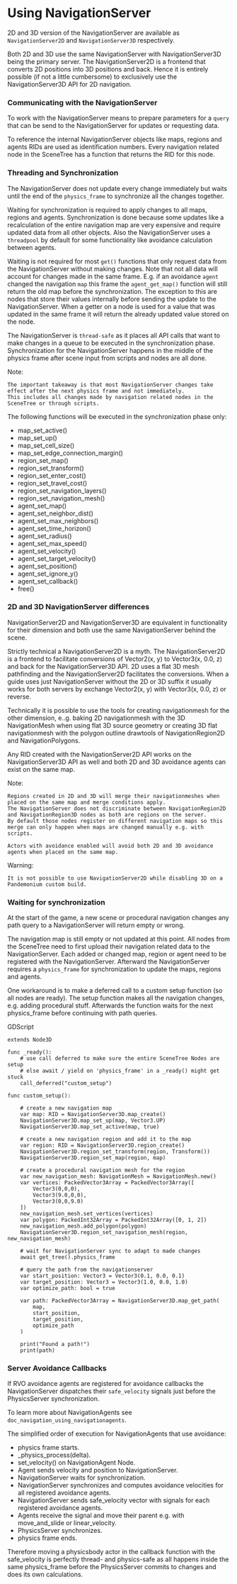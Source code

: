 
# Using NavigationServer

2D and 3D version of the NavigationServer are available as
`NavigationServer2D` and
`NavigationServer3D` respectively.

Both 2D and 3D use the same NavigationServer with NavigationServer3D being the primary server. The NavigationServer2D is a frontend that converts 2D positions into 3D positions and back.
Hence it is entirely possible (if not a little cumbersome) to exclusively use the NavigationServer3D API for 2D navigation.

### Communicating with the NavigationServer

To work with the NavigationServer means to prepare parameters for a `query` that can be send to the NavigationServer for updates or requesting data.

To reference the internal NavigationServer objects like maps, regions and agents RIDs are used as identification numbers.
Every navigation related node in the SceneTree has a function that returns the RID for this node.

### Threading and Synchronization

The NavigationServer does not update every change immediately but waits until
the end of the `physics_frame` to synchronize all the changes together.

Waiting for synchronization is required to apply changes to all maps, regions and agents.
Synchronization is done because some updates like a recalculation of the entire navigation map are very expensive and require updated data from all other objects.
Also the NavigationServer uses a `threadpool` by default for some functionality like avoidance calculation between agents.

Waiting is not required for most `get()` functions that only request data from the NavigationServer without making changes.
Note that not all data will account for changes made in the same frame.
E.g. if an avoidance `agent` changed the navigation `map` this frame the `agent_get_map()` function will still return the old map before the synchronization.
The exception to this are nodes that store their values internally before sending the update to the NavigationServer.
When a getter on a node is used for a value that was updated in the same frame it will return the already updated value stored on the node.

The NavigationServer is `thread-safe` as it places all API calls that want to make changes in a queue to be executed in the synchronization phase.
Synchronization for the NavigationServer happens in the middle of the physics frame after scene input from scripts and nodes are all done.

Note:

    The important takeaway is that most NavigationServer changes take effect after the next physics frame and not immediately.
    This includes all changes made by navigation related nodes in the SceneTree or through scripts.

The following functions will be executed in the synchronization phase only:

- map_set_active()
- map_set_up()
- map_set_cell_size()
- map_set_edge_connection_margin()
- region_set_map()
- region_set_transform()
- region_set_enter_cost()
- region_set_travel_cost()
- region_set_navigation_layers()
- region_set_navigation_mesh()
- agent_set_map()
- agent_set_neighbor_dist()
- agent_set_max_neighbors()
- agent_set_time_horizon()
- agent_set_radius()
- agent_set_max_speed()
- agent_set_velocity()
- agent_set_target_velocity()
- agent_set_position()
- agent_set_ignore_y()
- agent_set_callback()
- free()

### 2D and 3D NavigationServer differences

NavigationServer2D and NavigationServer3D are equivalent in functionality
for their dimension and both use the same NavigationServer behind the scene.

Strictly technical a NavigationServer2D is a myth.
The NavigationServer2D is a frontend to facilitate conversions of Vector2(x, y) to
Vector3(x, 0.0, z) and back for the NavigationServer3D API. 2D uses a flat 3D mesh
pathfinding and the NavigationServer2D facilitates the conversions.
When a guide uses just NavigationServer without the 2D or 3D suffix it usually works for both servers
by exchange Vector2(x, y) with Vector3(x, 0.0, z) or reverse.

Technically it is possible to use the tools for creating navigationmesh for the other
dimension, e..g. baking 2D navigationmesh with the 3D NavigationMesh when using
flat 3D source geometry or creating 3D flat navigationmesh with the
polygon outline drawtools of NavigationRegion2D and NavigationPolygons.

Any RID created with the NavigationServer2D API works on the NavigationServer3D API
as well and both 2D and 3D avoidance agents can exist on the same map.

Note:

    Regions created in 2D and 3D will merge their navigationmeshes when placed on the same map and merge conditions apply.
    The NavigationServer does not discriminate between NavigationRegion2D and NavigationRegion3D nodes as both are regions on the server.
    By default those nodes register on different navigation maps so this merge can only happen when maps are changed manually e.g. with scripts.

    Actors with avoidance enabled will avoid both 2D and 3D avoidance agents when placed on the same map.

Warning:

    It is not possible to use NavigationServer2D while disabling 3D on a Pandemonium custom build.

### Waiting for synchronization

At the start of the game, a new scene or procedural navigation changes any path query to a NavigationServer will return empty or wrong.

The navigation map is still empty or not updated at this point.
All nodes from the SceneTree need to first upload their navigation related data to the NavigationServer.
Each added or changed map, region or agent need to be registered with the NavigationServer.
Afterward the NavigationServer requires a `physics_frame` for synchronization to update the maps, regions and agents.

One workaround is to make a deferred call to a custom setup function (so all nodes are ready).
The setup function makes all the navigation changes, e.g. adding procedural stuff.
Afterwards the function waits for the next physics_frame before continuing with path queries.

GDScript
```
extends Node3D

func _ready():
    # use call deferred to make sure the entire SceneTree Nodes are setup
    # else await / yield on 'physics_frame' in a _ready() might get stuck
    call_deferred("custom_setup")

func custom_setup():

    # create a new navigation map
    var map: RID = NavigationServer3D.map_create()
    NavigationServer3D.map_set_up(map, Vector3.UP)
    NavigationServer3D.map_set_active(map, true)

    # create a new navigation region and add it to the map
    var region: RID = NavigationServer3D.region_create()
    NavigationServer3D.region_set_transform(region, Transform())
    NavigationServer3D.region_set_map(region, map)

    # create a procedural navigation mesh for the region
    var new_navigation_mesh: NavigationMesh = NavigationMesh.new()
    var vertices: PackedVector3Array = PackedVector3Array([
        Vector3(0,0,0),
        Vector3(9.0,0,0),
        Vector3(0,0,9.0)
    ])
    new_navigation_mesh.set_vertices(vertices)
    var polygon: PackedInt32Array = PackedInt32Array([0, 1, 2])
    new_navigation_mesh.add_polygon(polygon)
    NavigationServer3D.region_set_navigation_mesh(region, new_navigation_mesh)

    # wait for NavigationServer sync to adapt to made changes
    await get_tree().physics_frame

    # query the path from the navigationserver
    var start_position: Vector3 = Vector3(0.1, 0.0, 0.1)
    var target_position: Vector3 = Vector3(1.0, 0.0, 1.0)
    var optimize_path: bool = true

    var path: PackedVector3Array = NavigationServer3D.map_get_path(
        map,
        start_position,
        target_position,
        optimize_path
    )

    print("Found a path!")
    print(path)
```

### Server Avoidance Callbacks

If RVO avoidance agents are registered for avoidance callbacks the NavigationServer dispatches
their `safe_velocity` signals just before the PhysicsServer synchronization.

To learn more about NavigationAgents see `doc_navigation_using_navigationagents`.

The simplified order of execution for NavigationAgents that use avoidance:

- physics frame starts.
- _physics_process(delta).
- set_velocity() on NavigationAgent Node.
- Agent sends velocity and position to NavigationServer.
- NavigationServer waits for synchronization.
- NavigationServer synchronizes and computes avoidance velocities for all registered avoidance agents.
- NavigationServer sends safe_velocity vector with signals for each registered avoidance agents.
- Agents receive the signal and move their parent e.g. with move_and_slide or linear_velocity.
- PhysicsServer synchronizes.
- physics frame ends.

Therefore moving a physicsbody actor in the callback function with the safe_velocity is perfectly thread- and physics-safe
as all happens inside the same physics_frame before the PhysicsServer commits to changes and does its own calculations.
